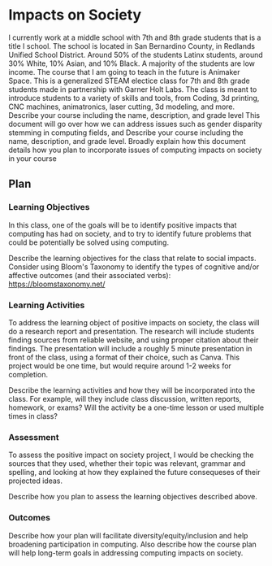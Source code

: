 # Impacts on Society
I currently work at a middle school with 7th and 8th grade students that is a title I school. The school is located in San Bernardino County, in Redlands Unified School District. Around 50% of the students Latinx students, around 30% White, 10% Asian, and 10% Black. A majority of the students are low income. The course that I am going to teach in the future is Animaker Space. This is a generalized STEAM electice class for 7th and 8th grade students made in partnership with Garner Holt Labs. The class is meant to introduce students to a variety of skills and tools, from Coding, 3d printing, CNC machines, animatronics, laser cutting, 3d modeling, and more. Describe your course including the name, description, and grade level This document will go over how we can address issues such as gender disparity stemming in computing fields, and 
Describe your course including the name, description, and grade level. Broadly explain how this document details how you plan to incorporate issues of computing impacts on society in your course

## Plan

### Learning Objectives

In this class, one of the goals will be to identify positive impacts that computing has had on society, and to try to identify future problems that could be potentially be solved using computing. 

Describe the learning objectives for the class that relate to social impacts. Consider using Bloom's Taxonomy to identify the types of cognitive and/or affective outcomes (and their associated verbs): https://bloomstaxonomy.net/

### Learning Activities

To address the learning object of positive impacts on society, the class will do a research report and presentation. The research will include students finding sources from reliable website, and using proper citation about their findings. The presentation will include a roughly 5 minute presentation in front of the class, using a format of their choice, such as Canva. This project would be one time, but would require around 1-2 weeks for completion. 

Describe the learning activities and how they will be incorporated into the class. For example, will they include class discussion, written reports, homework, or exams? Will the activity be a one-time lesson or used multiple times in class?

### Assessment

To assess the positive impact on society project, I would be checking the sources that they used, whether their topic was relevant, grammar and spelling, and looking at how they explained the future consequeses of their projected ideas. 

Describe how you plan to assess the learning objectives described above.

### Outcomes

Describe how your plan will facilitate diversity/equity/inclusion and help broadening participation in computing. Also describe how the course plan will help long-term goals in addressing computing impacts on society.
